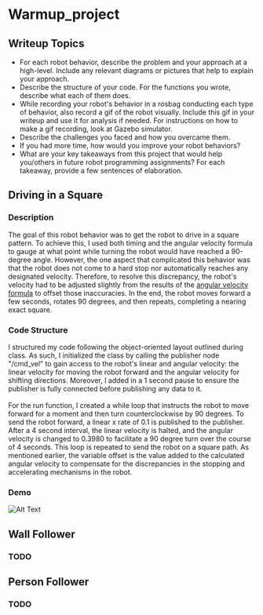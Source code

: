 # Warmup_project
## Writeup Topics

* For each robot behavior, describe the problem and your approach at a high-level. Include any relevant diagrams or pictures that help to explain your approach.
* Describe the structure of your code. For the functions you wrote, describe what each of them does.
* While recording your robot's behavior in a rosbag conducting each type of behavior, also record a gif of the robot visually. Include this gif in your writeup and use it for analysis if needed. For instructions on how to make a gif recording, look at Gazebo simulator.
* Describe the challenges you faced and how you overcame them.
* If you had more time, how would you improve your robot behaviors?
* What are your key takeaways from this project that would help you/others in future robot programming assignments? For each takeaway, provide a few sentences of elaboration.

## Driving in a Square
### Description
The goal of this robot behavior was to get the robot to drive in a square pattern. To achieve this, I used both timing and the angular velocity formula to gauge at what point while turning the robot would have reached a 90-degree angle. However, the one aspect that complicated this behavior was that the robot does not come to a hard stop nor automatically reaches any designated velocity. Therefore, to resolve this discrepancy, the robot's velocity had to be adjusted slightly from the results of the [angular velocity formula](https://www.omnicalculator.com/physics/angular-velocity) to offset those inaccuracies. In the end, the robot moves forward a few seconds, rotates 90 degrees, and then repeats, completing a nearing exact square.
### Code Structure
I structured my code following the object-oriented layout outlined during class. As such, I initialized the class by calling the publisher node "/cmd_vel" to gain access to the robot's linear and angular velocity: the linear velocity for moving the robot forward and the angular velocity for shifting directions. Moreover, I added in a 1 second pause to ensure the publisher is fully connected before publishing any data to it. <br /> <br /> 
For the run function, I created a while loop that instructs the robot to move forward for a moment and then turn counterclockwise by 90 degrees. To send the robot forward, a linear x rate of 0.1 is published to the publisher. After a 4 second interval, the linear velocity is halted, and the angular velocity is changed to 0.3980 to facilitate a 90 degree turn over the course of 4 seconds. This loop is repeated to send the robot on a square path. As mentioned earlier, the variable offset is the value added to the calculated angular velocity to compensate for the discrepancies in the stopping and accelerating mechanisms in the robot.
### Demo 
![Alt Text](https://raw.githubusercontent.com/kiana1317/Warmup-Intro-to-Robotics/main/gifs/drivesquare.gif?token=AKRDA5LYJ5NSRD2MI223UC3AB4Q24)

## Wall Follower

### TODO

## Person Follower

### TODO
